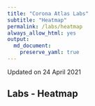 ```yaml
---
title: "Corona Atlas Labs"
subtitle: "Heatmap"
permalink: /labs/heatmap
always_allow_html: yes
output: 
  md_document:
    preserve_yaml: true
---
```


<!-- Modify _R/labs file instead -->
<p class="text-right font-weight-bold">
Updated on 24 April 2021
</p>

Labs - Heatmap
--------------

<div id="leaflet" style="width:100%;height:75vh;" class="leaflet html-widget"></div>
<script type="application/json" data-for="leaflet">{"x":{"options":{"minZoom":1.5,"crs":{"crsClass":"L.CRS.EPSG3857","code":null,"proj4def":null,"projectedBounds":null,"options":{}}},"calls":[{"method":"setMaxBounds","args":[-80,-180,80,180]},{"method":"addProviderTiles","args":["CartoDB.DarkMatter",null,null,{"errorTileUrl":"","noWrap":false,"detectRetina":false}]},{"method":"addHeatmap","args":[[[-35.2021192846759,-65.1485054399454,4],[47.5890165076083,14.1431984022027,3],[42.5473014265013,1.58533451297367,4],[23.9277975587061,54.3527775784382,3],[33.8317921038523,66.0257668422884,3],[17.0773727975265,-61.8109112490644,1],[41.139984674174,20.065438009549,3],[40.2893260089297,44.9315425722216,4],[-12.3411053294081,17.5760276455363,3],[-25.5704444435864,134.362084683468,1],[40.3572893304129,47.66063595787,3],[44.1629307295626,17.7842142772999,4],[13.1714623060359,-59.5594592398395,1],[23.8336624737576,90.2746266220733,3],[50.6398697025022,4.66279647673302,3],[12.2716366552283,-1.74694181695664,3],[42.7551103013674,25.2409323997331,4],[26.0421716803312,50.5488462364088,4],[-3.37016289366586,29.8898305717586,3],[9.6430576947674,2.33915101322187,3],[4.48839530486336,114.605718749363,1],[-16.7124133305489,-64.6606899456599,4],[-10.7705880549393,-53.0863538133413,5],[36.6226717761636,103.895355849353,1],[24.4725522190694,-77.947850060958,3],[27.3860238911186,90.4519075789862,3],[-22.1868562799607,23.8128651054932,5],[53.5384732548576,28.0384856975402,3],[17.1978030385202,-88.7040227981866,3],[3.9117790108803,-73.0863161501847,4],[9.975464586761,-84.1801156495967,3],[21.6142102089251,-78.9545226272104,3],[15.0930157718786,-23.6375947651212,4],[35.0506026610657,33.2251953883769,4],[49.7356962248983,15.3307123155801,4],[5.70089287563159,12.7467225938184,3],[58.6760260400759,-99.3769072729874,3],[-2.87666035215874,23.6548459358616,3],[6.5755505863176,20.4862059324149,3],[-0.832819956934455,15.2423428528289,3],[46.7981248516004,8.22583632127277,3],[7.6272492749279,-5.55184634474576,3],[13.4481615536811,-15.4635909885353,3],[10.4351755406609,-10.9143178800241,3],[1.56595100293763,10.4586590426919,3],[15.6850372071443,-90.3480455000757,3],[-38.2528703993173,-71.4086984453378,4],[46.6195105992265,2.45856845335666,4],[45.1209411686261,16.416165215437,4],[18.9289545837098,-72.6627798549053,3],[47.1647019459901,19.4164384761779,4],[64.9765320822911,-18.5700983680706,1],[43.5272254632345,12.1614927957004,3],[18.1562774462994,-77.3105389184734,3],[31.2501599585707,36.7881522952131,4],[0.528609424868371,37.8625525202896,3],[41.4610639141383,74.5513879035261,3],[51.1018453672383,10.3928186042813,null],[11.7389709867468,42.5762619754947,3],[56.2238439763849,9.37128812339307,3],[15.4214182617025,-61.3520200391649,1],[18.8908878079692,-70.5008376723828,1],[28.152529418258,2.67465730682663,3],[-1.45294399111037,-78.3783560126896,4],[58.6809715185842,25.8311619056695,4],[26.5780907117225,29.7728926055733,4],[15.369196223989,38.8300044833041,3],[-0.620333843078375,11.7822429998037,3],[12.1197407596791,-61.681152753133,1],[42.1803285304353,43.5005465647154,3],[14.8161828598283,-86.612919937048,3],[39.4464568871859,22.6233731776356,3],[40.1465719083617,127.186119892626,3],[40.3897258830799,-3.55234928248739,2],[8.62507975316789,39.6340364626976,3],[64.4886206544986,26.2507962053128,2],[-17.8334197078598,177.9747371566,1],[6.8902518559511,158.237050047384,1],[7.96365596585339,-1.20634762217046,3],[12.0662725226463,-14.8878468056572,3],[4.79472869380556,-58.9743459597167,3],[22.3817251622044,114.132990674926,1],[9.58893781940502,8.0948618445247,3],[52.2771833278303,5.62259902807922,4],[28.2622525093763,83.9389370112341,3],[-0.529299165911259,166.934761927369,1],[-19.0535003787334,-169.860959792378,1],[17.3517175027039,-62.7826420245485,1],[12.7105200264254,104.917604488392,1],[1.86251664323396,-157.376651905606,1],[48.1623987650855,67.2865522644064,3],[18.4999336999337,103.770010064472,1],[33.9174359492092,35.8889427559421,4],[13.894144986731,-60.9691301588411,1],[47.1362856930959,9.5503634190267,3],[7.62654310868556,80.6985669878148,1],[-9.16988389367419,-74.3608685629587,4],[-0.191605757323356,114.018058489029,3],[53.1786737494891,-8.14310779859251,2],[31.3475495130773,34.9635380156869,1],[33.0476113200937,43.7731716023547,3],[12.8438457197481,-85.0432514318621,3],[22.3425169555975,79.4181914839274,5],[32.5699780356499,54.3013293914622,4],[-11.6633711067585,43.3567579629252,3],[35.9442369005198,136.767712776855,1],[36.4311191842896,127.84111498019,1],[29.3556631656385,47.6155472987991,4],[29.3978965873386,68.8091126155351,3],[52.124545617766,19.3990590023086,4],[6.45031874766357,-9.31308899438693,3],[-29.5774827680169,28.2571751964976,5],[55.3397217496921,23.904491585344,3],[49.7751212603235,6.09891546127588,3],[-6.61127714619986,144.248519418579,3],[35.8884992670076,14.4277813919169,3],[-20.281500740106,57.5758475726672,1],[0.459918415409883,73.1547311514838,3],[-13.2307938733512,34.3050955827784,5],[23.9399584670446,-102.527803104086,4],[3.60847959045255,114.710449584335,1],[-17.2662225957607,35.5530322895638,5],[15.9436929925332,121.42461598617,3],[31.9371880046932,35.2589295371827,4],[39.6745950811349,-7.96741419449026,2],[7.44293270739664,134.532849404329,1],[-23.2312173755209,-58.3933678860499,4],[25.2754233564513,51.1999989697074,4],[45.8389356088733,24.9831861281519,3],[44.2312994857262,20.7957369830546,4],[38.5231101958946,71.0346584209824,3],[-8.79905557177138,125.946136697002,3],[-22.142960025223,17.2220535988999,3],[-21.3249376058202,165.496784900182,1],[17.4136921493685,9.39689039266475,3],[-43.993057149608,170.461649955858,1],[20.5666285434862,56.0922848797053,4],[8.52718155699428,-80.1103620697539,3],[56.8532136267187,24.9271580644057,3],[27.0242308017488,18.0319905747843,3],[31.8409490094088,-6.2871680824139,3],[43.7380202385346,7.42374070654847,3],[47.1965666954997,28.4661841448633,3],[42.7851210240792,19.2482577548004,4],[-19.3892185383557,46.6987141121008,3],[5.61978734650987,168.108735067655,1],[41.6006772405598,21.707552630216,4],[17.3443838831138,-3.52356935963142,3],[21.1498907921325,96.4976324292701,1],[46.8393271652132,103.076828499865,3],[20.2587996772436,-10.3347352246283,3],[61.6715878805506,99.1366092075635,3],[-1.99352662684876,29.9281443631584,1],[24.1267323736817,44.546784937414,3],[-9.62413839945012,160.16426573801,1],[39.1102909277758,59.3960985634625,3],[34.1083679756019,9.57600955228779,4],[-21.1769245082963,-175.182135122145,1],[38.9890241793038,35.4464964824555,4],[10.417095191112,-61.30174177628,3],[-5.67438803049206,176.115526013485,1],[-6.26636726981605,34.800733630336,4],[49.0087217098159,31.3961831689057,4],[1.28206444173038,32.3960643169355,1],[-32.8020234546134,-56.0178485201856,4],[41.7593748724298,63.160662343482,3],[41.9046506957296,12.4485540923287,3],[13.254549678372,-61.1887129083572,1],[-4.65949461492214,55.4641483629836,4],[16.0184120263048,29.9599387114767,4],[62.8051317134413,16.7490883355393,4],[1.36357424408701,103.817907367349,1],[46.1242393399677,14.8258746621628,4],[53.996849082587,-2.5856392007459,2],[16.6377375940803,106.314459028754,1],[-15.2612682813299,166.891145193839,1],[-13.6174234764531,-172.446497105764,1],[39.5220373645985,-99.1232491207109,3],[-19.0025389457657,29.8648471926622,5],[7.12796936816274,-66.1580102178431,3],[48.7063387149775,19.4863592608847,3],[8.55734467039439,-11.7929378567989,3],[43.9372772603764,12.4587877018634,3],[14.3571011681849,-14.472154238662,3],[6.06327065600831,45.8689617551806,3],[4.13030648180662,-55.9092124687471,3],[7.28728218684031,30.323158832332,3],[0.241974619116458,6.60752482429229,3],[13.7313392686234,-88.8679538483707,3],[35.0127712176427,38.5093382871711,4],[-26.5591016501642,31.5043758401513,5],[15.3414221255307,18.6626615423874,3],[8.53530978753182,0.97776365887989,3],[15.1043805642839,101.008762583139,1],[15.9301795656099,47.5453019663196,3],[-29.0000431844288,25.0882067572617,5],[-13.4608694258361,27.7972738652513,5],[64.4130301430183,13.9706810294007,2],[42.5816191592841,20.889266773813,4]],null,null,{"minOpacity":0.05,"max":5,"radius":20,"blur":15}]},{"method":"addCircleMarkers","args":[[-35.2021192846759,47.5890165076083,42.5473014265013,23.9277975587061,33.8317921038523,17.0773727975265,41.139984674174,40.2893260089297,-12.3411053294081,-25.5704444435864,40.3572893304129,44.1629307295626,13.1714623060359,23.8336624737576,50.6398697025022,12.2716366552283,42.7551103013674,26.0421716803312,-3.37016289366586,9.6430576947674,4.48839530486336,-16.7124133305489,-10.7705880549393,36.6226717761636,24.4725522190694,27.3860238911186,-22.1868562799607,53.5384732548576,17.1978030385202,3.9117790108803,9.975464586761,21.6142102089251,15.0930157718786,35.0506026610657,49.7356962248983,5.70089287563159,58.6760260400759,-2.87666035215874,6.5755505863176,-0.832819956934455,46.7981248516004,7.6272492749279,13.4481615536811,10.4351755406609,1.56595100293763,15.6850372071443,-38.2528703993173,46.6195105992265,45.1209411686261,18.9289545837098,47.1647019459901,64.9765320822911,43.5272254632345,18.1562774462994,31.2501599585707,0.528609424868371,41.4610639141383,51.1018453672383,11.7389709867468,56.2238439763849,15.4214182617025,18.8908878079692,28.152529418258,-1.45294399111037,58.6809715185842,26.5780907117225,15.369196223989,-0.620333843078375,12.1197407596791,42.1803285304353,14.8161828598283,39.4464568871859,40.1465719083617,40.3897258830799,8.62507975316789,64.4886206544986,-17.8334197078598,6.8902518559511,7.96365596585339,12.0662725226463,4.79472869380556,22.3817251622044,9.58893781940502,52.2771833278303,28.2622525093763,-0.529299165911259,-19.0535003787334,17.3517175027039,12.7105200264254,1.86251664323396,48.1623987650855,18.4999336999337,33.9174359492092,13.894144986731,47.1362856930959,7.62654310868556,-9.16988389367419,-0.191605757323356,53.1786737494891,31.3475495130773,33.0476113200937,12.8438457197481,22.3425169555975,32.5699780356499,-11.6633711067585,35.9442369005198,36.4311191842896,29.3556631656385,29.3978965873386,52.124545617766,6.45031874766357,-29.5774827680169,55.3397217496921,49.7751212603235,-6.61127714619986,35.8884992670076,-20.281500740106,0.459918415409883,-13.2307938733512,23.9399584670446,3.60847959045255,-17.2662225957607,15.9436929925332,31.9371880046932,39.6745950811349,7.44293270739664,-23.2312173755209,25.2754233564513,45.8389356088733,44.2312994857262,38.5231101958946,-8.79905557177138,-22.142960025223,-21.3249376058202,17.4136921493685,-43.993057149608,20.5666285434862,8.52718155699428,56.8532136267187,27.0242308017488,31.8409490094088,43.7380202385346,47.1965666954997,42.7851210240792,-19.3892185383557,5.61978734650987,41.6006772405598,17.3443838831138,21.1498907921325,46.8393271652132,20.2587996772436,61.6715878805506,-1.99352662684876,24.1267323736817,-9.62413839945012,39.1102909277758,34.1083679756019,-21.1769245082963,38.9890241793038,10.417095191112,-5.67438803049206,-6.26636726981605,49.0087217098159,1.28206444173038,-32.8020234546134,41.7593748724298,41.9046506957296,13.254549678372,-4.65949461492214,16.0184120263048,62.8051317134413,1.36357424408701,46.1242393399677,53.996849082587,16.6377375940803,-15.2612682813299,-13.6174234764531,39.5220373645985,-19.0025389457657,7.12796936816274,48.7063387149775,8.55734467039439,43.9372772603764,14.3571011681849,6.06327065600831,4.13030648180662,7.28728218684031,0.241974619116458,13.7313392686234,35.0127712176427,-26.5591016501642,15.3414221255307,8.53530978753182,15.1043805642839,15.9301795656099,-29.0000431844288,-13.4608694258361,64.4130301430183,42.5816191592841],[-65.1485054399454,14.1431984022027,1.58533451297367,54.3527775784382,66.0257668422884,-61.8109112490644,20.065438009549,44.9315425722216,17.5760276455363,134.362084683468,47.66063595787,17.7842142772999,-59.5594592398395,90.2746266220733,4.66279647673302,-1.74694181695664,25.2409323997331,50.5488462364088,29.8898305717586,2.33915101322187,114.605718749363,-64.6606899456599,-53.0863538133413,103.895355849353,-77.947850060958,90.4519075789862,23.8128651054932,28.0384856975402,-88.7040227981866,-73.0863161501847,-84.1801156495967,-78.9545226272104,-23.6375947651212,33.2251953883769,15.3307123155801,12.7467225938184,-99.3769072729874,23.6548459358616,20.4862059324149,15.2423428528289,8.22583632127277,-5.55184634474576,-15.4635909885353,-10.9143178800241,10.4586590426919,-90.3480455000757,-71.4086984453378,2.45856845335666,16.416165215437,-72.6627798549053,19.4164384761779,-18.5700983680706,12.1614927957004,-77.3105389184734,36.7881522952131,37.8625525202896,74.5513879035261,10.3928186042813,42.5762619754947,9.37128812339307,-61.3520200391649,-70.5008376723828,2.67465730682663,-78.3783560126896,25.8311619056695,29.7728926055733,38.8300044833041,11.7822429998037,-61.681152753133,43.5005465647154,-86.612919937048,22.6233731776356,127.186119892626,-3.55234928248739,39.6340364626976,26.2507962053128,177.9747371566,158.237050047384,-1.20634762217046,-14.8878468056572,-58.9743459597167,114.132990674926,8.0948618445247,5.62259902807922,83.9389370112341,166.934761927369,-169.860959792378,-62.7826420245485,104.917604488392,-157.376651905606,67.2865522644064,103.770010064472,35.8889427559421,-60.9691301588411,9.5503634190267,80.6985669878148,-74.3608685629587,114.018058489029,-8.14310779859251,34.9635380156869,43.7731716023547,-85.0432514318621,79.4181914839274,54.3013293914622,43.3567579629252,136.767712776855,127.84111498019,47.6155472987991,68.8091126155351,19.3990590023086,-9.31308899438693,28.2571751964976,23.904491585344,6.09891546127588,144.248519418579,14.4277813919169,57.5758475726672,73.1547311514838,34.3050955827784,-102.527803104086,114.710449584335,35.5530322895638,121.42461598617,35.2589295371827,-7.96741419449026,134.532849404329,-58.3933678860499,51.1999989697074,24.9831861281519,20.7957369830546,71.0346584209824,125.946136697002,17.2220535988999,165.496784900182,9.39689039266475,170.461649955858,56.0922848797053,-80.1103620697539,24.9271580644057,18.0319905747843,-6.2871680824139,7.42374070654847,28.4661841448633,19.2482577548004,46.6987141121008,168.108735067655,21.707552630216,-3.52356935963142,96.4976324292701,103.076828499865,-10.3347352246283,99.1366092075635,29.9281443631584,44.546784937414,160.16426573801,59.3960985634625,9.57600955228779,-175.182135122145,35.4464964824555,-61.30174177628,176.115526013485,34.800733630336,31.3961831689057,32.3960643169355,-56.0178485201856,63.160662343482,12.4485540923287,-61.1887129083572,55.4641483629836,29.9599387114767,16.7490883355393,103.817907367349,14.8258746621628,-2.5856392007459,106.314459028754,166.891145193839,-172.446497105764,-99.1232491207109,29.8648471926622,-66.1580102178431,19.4863592608847,-11.7929378567989,12.4587877018634,-14.472154238662,45.8689617551806,-55.9092124687471,30.323158832332,6.60752482429229,-88.8679538483707,38.5093382871711,31.5043758401513,18.6626615423874,0.97776365887989,101.008762583139,47.5453019663196,25.0882067572617,27.7972738652513,13.9706810294007,20.889266773813],10,null,null,{"interactive":true,"className":"","stroke":false,"color":"#03F","weight":5,"opacity":0.5,"fill":true,"fillColor":null,"fillOpacity":0},null,null,["<strong>Argentina<\/strong><br />High incidence area<p class='infomap'><strong>More information<\/strong><br />Since 18 Apr 2021.<\/p>","<strong>Austria<\/strong><br />Risk area<p class='infomap'><strong>More information<\/strong><br />Since 01 Nov 2020.<\/p>","<strong>Andorra<\/strong><br />High incidence area<p class='infomap'><strong>More information<\/strong><br />Since 24 Jan 2021.<\/p>","<strong>United Arab Emirates<\/strong><br />Risk area<p class='infomap'><strong>More information<\/strong><br />Since 18 Apr 2021.<\/p>","<strong>Afghanistan<\/strong><br />Risk area<p class='infomap'><strong>More information<\/strong><br />Since 21 Feb 2021.<\/p>","<strong>Antigua and Barbuda<\/strong><br />Not risk area<p class='infomap'><strong>More information<\/strong><br />Since 24 Apr 2021.<\/p>","<strong>Albania<\/strong><br />Risk area<p class='infomap'><strong>More information<\/strong><br />Since 25 Apr 2021.<\/p>","<strong>Armenia<\/strong><br />High incidence area<p class='infomap'><strong>More information<\/strong><br />Since 11 Apr 2021.<\/p>","<strong>Angola<\/strong><br />Risk area<p class='infomap'><strong>More information<\/strong><br />Since 15 Jun 2020.<\/p>","<strong>Australia<\/strong><br />Not risk area","<strong>Azerbaijan<\/strong><br />Risk area<p class='infomap'><strong>More information<\/strong><br />Since 15 Jun 2020.<\/p>","<strong>Bosnia and Herzegovina<\/strong><br />High incidence area<p class='infomap'><strong>More information<\/strong><br />Since 24 Jan 2021.<\/p>","<strong>Barbados<\/strong><br />Not risk area<p class='infomap'><strong>More information<\/strong><br />Since 17 Apr 2021.<\/p>","<strong>Bangladesh<\/strong><br />Risk area<p class='infomap'><strong>More information<\/strong><br />Since 15 Jun 2020.<\/p>","<strong>Belgium<\/strong><br />Risk area<p class='infomap'><strong>More information<\/strong><br />Since 30 Sep 2020.<\/p>","<strong>Burkina Faso<\/strong><br />Risk area<p class='infomap'><strong>More information<\/strong><br />Since 15 Jun 2020.<\/p>","<strong>Bulgaria<\/strong><br />High incidence area<p class='infomap'><strong>More information<\/strong><br />Since 21 Mar 2021.<\/p>","<strong>Bahrain<\/strong><br />High incidence area<p class='infomap'><strong>More information<\/strong><br />Since 14 Feb 2021.<\/p>","<strong>Burundi<\/strong><br />Risk area<p class='infomap'><strong>More information<\/strong><br />Since 15 Jun 2020.<\/p>","<strong>Benin<\/strong><br />Risk area<p class='infomap'><strong>More information<\/strong><br />Since 15 Jun 2020.<\/p>","<strong>Brunei<\/strong><br />Not risk area","<strong>Bolivia<\/strong><br />High incidence area<p class='infomap'><strong>More information<\/strong><br />Since 24 Jan 2021.<\/p>","<strong>Brazil<\/strong><br />Variant of concern<p class='infomap'><strong>More information<\/strong><br />Since 19 Jan 2021.<\/p>","<strong>China<\/strong><br />Not risk area","<strong>Bahamas<\/strong><br />Risk area<p class='infomap'><strong>More information<\/strong><br />Since 25 Apr 2021.<\/p>","<strong>Bhutan<\/strong><br />Risk area<p class='infomap'><strong>More information<\/strong><br />Since 15 Jun 2020.<\/p>","<strong>Botswana<\/strong><br />Variant of concern<p class='infomap'><strong>More information<\/strong><br />Since 07 Feb 2021.<\/p>","<strong>Belarus<\/strong><br />Risk area<p class='infomap'><strong>More information<\/strong><br />Since 15 Jun 2020.<\/p>","<strong>Belize<\/strong><br />Risk area<p class='infomap'><strong>More information<\/strong><br />Since 15 Jun 2020.<\/p>","<strong>Colombia<\/strong><br />High incidence area<p class='infomap'><strong>More information<\/strong><br />Since 24 Jan 2021.<\/p>","<strong>Costa Rica<\/strong><br />Risk area<p class='infomap'><strong>More information<\/strong><br />Since 15 Jun 2020.<\/p>","<strong>Cuba<\/strong><br />Risk area<p class='infomap'><strong>More information<\/strong><br />Since 28 Feb 2021.<\/p>","<strong>Cape Verde<\/strong><br />High incidence area<p class='infomap'><strong>More information<\/strong><br />Since 25 Apr 2021.<\/p>","<strong>Cyprus<\/strong><br />High incidence area<p class='infomap'><strong>More information<\/strong><br />Since 21 Mar 2021.<\/p>","<strong>Czechia<\/strong><br />High incidence area<p class='infomap'><strong>More information<\/strong><br />Since 28 Mar 2021.<\/p>","<strong>Cameroon<\/strong><br />Risk area<p class='infomap'><strong>More information<\/strong><br />Since 15 Jun 2020.<\/p>","<strong>Canada<\/strong><br />Risk area<p class='infomap'><strong>More information<\/strong><br />Since 15 Nov 2020.<\/p>","<strong>Democratic Republic of The Congo<\/strong><br />Risk area<p class='infomap'><strong>More information<\/strong><br />Since 15 Jun 2020.<\/p>","<strong>Central African Republic<\/strong><br />Risk area<p class='infomap'><strong>More information<\/strong><br />Since 15 Jun 2020.<\/p>","<strong>Congo<\/strong><br />Risk area<p class='infomap'><strong>More information<\/strong><br />Since 15 Jun 2020.<\/p>","<strong>Switzerland<\/strong><br />Risk area<p class='infomap'><strong>More information<\/strong><br />Since 24 Oct 2020.<\/p>","<strong>Cote D'Ivoire<\/strong><br />Risk area<p class='infomap'><strong>More information<\/strong><br />Since 15 Jun 2020.<\/p>","<strong>Gambia<\/strong><br />Risk area<p class='infomap'><strong>More information<\/strong><br />Since 15 Jun 2020.<\/p>","<strong>Guinea<\/strong><br />Risk area<p class='infomap'><strong>More information<\/strong><br />Since 15 Jun 2020.<\/p>","<strong>Equatorial Guinea<\/strong><br />Risk area<p class='infomap'><strong>More information<\/strong><br />Since 15 Jun 2020.<\/p>","<strong>Guatemala<\/strong><br />Risk area<p class='infomap'><strong>More information<\/strong><br />Since 15 Jun 2020.<\/p>","<strong>Chile<\/strong><br />High incidence area<p class='infomap'><strong>More information<\/strong><br />Since 03 Apr 2021.<\/p>","<strong>France<\/strong><br />High incidence area<p class='infomap'><strong>More information<\/strong><br />Since 28 Mar 2021.<\/p>","<strong>Croatia<\/strong><br />High incidence area<p class='infomap'><strong>More information<\/strong><br />Since 11 Apr 2021.<\/p>","<strong>Haiti<\/strong><br />Risk area<p class='infomap'><strong>More information<\/strong><br />Since 15 Jun 2020.<\/p>","<strong>Hungary<\/strong><br />High incidence area<p class='infomap'><strong>More information<\/strong><br />Since 07 Mar 2021.<\/p>","<strong>Iceland<\/strong><br />Not risk area","<strong>Italy<\/strong><br />Risk area<p class='infomap'><strong>More information<\/strong><br />Since 08 Nov 2020.<\/p>","<strong>Jamaica<\/strong><br />Risk area<p class='infomap'><strong>More information<\/strong><br />Since 15 Jun 2020.<\/p>","<strong>Jordan<\/strong><br />High incidence area<p class='infomap'><strong>More information<\/strong><br />Since 07 Mar 2021.<\/p>","<strong>Kenya<\/strong><br />Risk area<p class='infomap'><strong>More information<\/strong><br />Since 15 Jun 2020.<\/p>","<strong>Kyrgyzstan<\/strong><br />Risk area<p class='infomap'><strong>More information<\/strong><br />Since 15 Jun 2020.<\/p>","<strong>Germany<\/strong>","<strong>Djibouti<\/strong><br />Risk area<p class='infomap'><strong>More information<\/strong><br />Since 15 Jun 2020.<\/p>","<strong>Denmark<\/strong><br />Risk area<p class='infomap'><strong>More information<\/strong><br />Since 28 Mar 2021.<\/p>","<strong>Dominica<\/strong><br />Not risk area","<strong>Dominican Republic<\/strong><br />Not risk area<p class='infomap'><strong>More information<\/strong><br />Since 24 Apr 2021.<\/p>","<strong>Algeria<\/strong><br />Risk area<p class='infomap'><strong>More information<\/strong><br />Since 15 Jun 2020.<\/p>","<strong>Ecuador<\/strong><br />High incidence area<p class='infomap'><strong>More information<\/strong><br />Since 31 Jan 2021.<\/p>","<strong>Estonia<\/strong><br />High incidence area<p class='infomap'><strong>More information<\/strong><br />Since 24 Jan 2021.<\/p>","<strong>Egypt<\/strong><br />High incidence area<p class='infomap'><strong>More information<\/strong><br />Since 24 Jan 2021.<\/p>","<strong>Eritrea<\/strong><br />Risk area<p class='infomap'><strong>More information<\/strong><br />Since 15 Jun 2020.<\/p>","<strong>Gabon<\/strong><br />Risk area<p class='infomap'><strong>More information<\/strong><br />Since 15 Jun 2020.<\/p>","<strong>Grenada<\/strong><br />Not risk area","<strong>Georgia<\/strong><br />Risk area<p class='infomap'><strong>More information<\/strong><br />Since 07 Oct 2020.<\/p>","<strong>Honduras<\/strong><br />Risk area<p class='infomap'><strong>More information<\/strong><br />Since 15 Jun 2020.<\/p>","<strong>Greece<\/strong><br />Risk area<p class='infomap'><strong>More information<\/strong><br />Since 07 Mar 2021.<\/p>","<strong>North Korea<\/strong><br />Risk area<p class='infomap'><strong>More information<\/strong><br />Since 15 Jun 2020.<\/p>","<strong>Spain<\/strong><br />Risk area (partially)<p class='infomap'><strong>More information<\/strong><br />Since 21 Feb 2021. A different risk level may apply for the following regions: <ul><li>Galicia, since 21 Mar 2021<\/li><li>Valencia, since 14 Mar 2021<\/li><li>Murcia, since 14 Mar 2021<\/li><li>Balearic Islands, since 14 Mar 2021<\/li><li>Madrid<\/li><\/ul>More details in German or at <a href='https://www.rki.de/DE/Content/InfAZ/N/Neuartiges_Coronavirus/Risikogebiete_neu.html'>rki.de<\/a>.<\/p>","<strong>Ethiopia<\/strong><br />Risk area<p class='infomap'><strong>More information<\/strong><br />Since 15 Jun 2020.<\/p>","<strong>Finland<\/strong><br />Risk area (partially)<p class='infomap'><strong>More information<\/strong><br />Since 22 Nov 2020. A different risk level may apply for the following regions: <ul><li>Uusimaa, since 22 Nov 2020<\/li><li>Varsinais-Suomi, since 20 Dec 2020<\/li><li>Päijät-Häme, since 28 Mar 2021<\/li><\/ul>More details in German or at <a href='https://www.rki.de/DE/Content/InfAZ/N/Neuartiges_Coronavirus/Risikogebiete_neu.html'>rki.de<\/a>.<\/p>","<strong>Fiji<\/strong><br />Not risk area","<strong>Micronesia<\/strong><br />Not risk area","<strong>Ghana<\/strong><br />Risk area<p class='infomap'><strong>More information<\/strong><br />Since 15 Jun 2020.<\/p>","<strong>Guinea-Bissau<\/strong><br />Risk area<p class='infomap'><strong>More information<\/strong><br />Since 15 Jun 2020.<\/p>","<strong>Guyana<\/strong><br />Risk area<p class='infomap'><strong>More information<\/strong><br />Since 15 Jun 2020.<\/p>","<strong>Hong Kong<\/strong><br />Not risk area","<strong>Nigeria<\/strong><br />Risk area<p class='infomap'><strong>More information<\/strong><br />Since 15 Jun 2020.<\/p>","<strong>Netherlands<\/strong><br />High incidence area<p class='infomap'><strong>More information<\/strong><br />Since 06 Apr 2021.<\/p>","<strong>Nepal<\/strong><br />Risk area<p class='infomap'><strong>More information<\/strong><br />Since 15 Jun 2020.<\/p>","<strong>Nauru<\/strong><br />Not risk area","<strong>Niue<\/strong><br />Not risk area","<strong>Saint Kitts and Nevis<\/strong><br />Not risk area","<strong>Cambodia<\/strong><br />Not risk area","<strong>Kiribati<\/strong><br />Not risk area","<strong>Kazakhstan<\/strong><br />Risk area<p class='infomap'><strong>More information<\/strong><br />Since 15 Jun 2020.<\/p>","<strong>Laos<\/strong><br />Not risk area","<strong>Lebanon<\/strong><br />High incidence area<p class='infomap'><strong>More information<\/strong><br />Since 24 Jan 2021.<\/p>","<strong>Saint Lucia<\/strong><br />Not risk area<p class='infomap'><strong>More information<\/strong><br />Since 24 Apr 2021.<\/p>","<strong>Liechtenstein<\/strong><br />Risk area<p class='infomap'><strong>More information<\/strong><br />Since 24 Oct 2020.<\/p>","<strong>Sri Lanka<\/strong><br />Not risk area","<strong>Peru<\/strong><br />High incidence area<p class='infomap'><strong>More information<\/strong><br />Since 03 Apr 2021.<\/p>","<strong>Indonesia<\/strong><br />Risk area<p class='infomap'><strong>More information<\/strong><br />Since 15 Jun 2020.<\/p>","<strong>Ireland<\/strong><br />Risk area (partially)<p class='infomap'><strong>More information<\/strong><br />Since 21 Mar 2021. A different risk level may apply for the following regions: <ul><li>West, since 25 Apr 2021<\/li><li>South-East, since 18 Apr 2021<\/li><li>Mid-West, since 18 Apr 2021<\/li><li>South-West, since 03 Apr 2021<\/li><\/ul>More details in German or at <a href='https://www.rki.de/DE/Content/InfAZ/N/Neuartiges_Coronavirus/Risikogebiete_neu.html'>rki.de<\/a>.<\/p>","<strong>Israel<\/strong><br />Not risk area","<strong>Iraq<\/strong><br />Risk area<p class='infomap'><strong>More information<\/strong><br />Since 15 Jun 2020.<\/p>","<strong>Nicaragua<\/strong><br />Risk area<p class='infomap'><strong>More information<\/strong><br />Since 15 Jun 2020.<\/p>","<strong>India<\/strong><br />Variant of concern<p class='infomap'><strong>More information<\/strong><br />Since 26 Apr 2021.<\/p>","<strong>Iran<\/strong><br />High incidence area<p class='infomap'><strong>More information<\/strong><br />Since 24 Jan 2021.<\/p>","<strong>Comoros<\/strong><br />Risk area<p class='infomap'><strong>More information<\/strong><br />Since 15 Jun 2020.<\/p>","<strong>Japan<\/strong><br />Not risk area","<strong>South Korea<\/strong><br />Not risk area","<strong>Kuwait<\/strong><br />High incidence area<p class='infomap'><strong>More information<\/strong><br />Since 21 Mar 2021.<\/p>","<strong>Pakistan<\/strong><br />Risk area<p class='infomap'><strong>More information<\/strong><br />Since 15 Jun 2020.<\/p>","<strong>Poland<\/strong><br />High incidence area<p class='infomap'><strong>More information<\/strong><br />Since 21 Mar 2021.<\/p>","<strong>Liberia<\/strong><br />Risk area<p class='infomap'><strong>More information<\/strong><br />Since 15 Jun 2020.<\/p>","<strong>Lesotho<\/strong><br />Variant of concern<p class='infomap'><strong>More information<\/strong><br />Since 31 Jan 2021.<\/p>","<strong>Lithuania<\/strong><br />Risk area<p class='infomap'><strong>More information<\/strong><br />Since 21 Feb 2021.<\/p>","<strong>Luxembourg<\/strong><br />Risk area<p class='infomap'><strong>More information<\/strong><br />Since 25 Sep 2020.<\/p>","<strong>Papua New Guinea<\/strong><br />Risk area<p class='infomap'><strong>More information<\/strong><br />Since 17 Jun 2020.<\/p>","<strong>Malta<\/strong><br />Risk area<p class='infomap'><strong>More information<\/strong><br />Since 11 Apr 2021.<\/p>","<strong>Mauritius<\/strong><br />Not risk area","<strong>Maldives<\/strong><br />Risk area<p class='infomap'><strong>More information<\/strong><br />Since 17 Jul 2020.<\/p>","<strong>Malawi<\/strong><br />Variant of concern<p class='infomap'><strong>More information<\/strong><br />Since 07 Feb 2021.<\/p>","<strong>Mexico<\/strong><br />High incidence area<p class='infomap'><strong>More information<\/strong><br />Since 24 Jan 2021.<\/p>","<strong>Malaysia<\/strong><br />Not risk area","<strong>Mozambique<\/strong><br />Variant of concern<p class='infomap'><strong>More information<\/strong><br />Since 07 Feb 2021.<\/p>","<strong>Philippines<\/strong><br />Risk area<p class='infomap'><strong>More information<\/strong><br />Since 15 Jun 2020.<\/p>","<strong>Palestine<\/strong><br />High incidence area<p class='infomap'><strong>More information<\/strong><br />Since 24 Jan 2021.<\/p>","<strong>Portugal<\/strong><br />Risk area (partially)<p class='infomap'><strong>More information<\/strong><br />Since 14 Mar 2021. A different risk level may apply for the following regions: <ul><li>Madeira, since 14 Mar 2021<\/li><li>Azores, since 18 Apr 2021<\/li><li>Algarve, since 18 Apr 2021<\/li><\/ul>More details in German or at <a href='https://www.rki.de/DE/Content/InfAZ/N/Neuartiges_Coronavirus/Risikogebiete_neu.html'>rki.de<\/a>.<\/p>","<strong>Palau<\/strong><br />Not risk area","<strong>Paraguay<\/strong><br />High incidence area<p class='infomap'><strong>More information<\/strong><br />Since 21 Mar 2021.<\/p>","<strong>Qatar<\/strong><br />High incidence area<p class='infomap'><strong>More information<\/strong><br />Since 25 Apr 2021.<\/p>","<strong>Romania<\/strong><br />Risk area<p class='infomap'><strong>More information<\/strong><br />Since 07 Oct 2020.<\/p>","<strong>Serbia<\/strong><br />High incidence area<p class='infomap'><strong>More information<\/strong><br />Since 24 Jan 2021.<\/p>","<strong>Tajikistan<\/strong><br />Risk area<p class='infomap'><strong>More information<\/strong><br />Since 15 Jun 2020.<\/p>","<strong>Timor-Leste<\/strong><br />Risk area<p class='infomap'><strong>More information<\/strong><br />Since 17 Jun 2020.<\/p>","<strong>Namibia<\/strong><br />Risk area<p class='infomap'><strong>More information<\/strong><br />Since 14 Feb 2021.<\/p>","<strong>New Caledonia<\/strong><br />Not risk area","<strong>Niger<\/strong><br />Risk area<p class='infomap'><strong>More information<\/strong><br />Since 15 Jun 2020.<\/p>","<strong>New Zealand<\/strong><br />Not risk area","<strong>Oman<\/strong><br />High incidence area<p class='infomap'><strong>More information<\/strong><br />Since 25 Apr 2021.<\/p>","<strong>Panama<\/strong><br />Risk area<p class='infomap'><strong>More information<\/strong><br />Since 28 Feb 2021.<\/p>","<strong>Latvia<\/strong><br />Risk area<p class='infomap'><strong>More information<\/strong><br />Since 11 Apr 2021.<\/p>","<strong>Libya<\/strong><br />Risk area<p class='infomap'><strong>More information<\/strong><br />Since 15 Jun 2020.<\/p>","<strong>Morocco<\/strong><br />Risk area<p class='infomap'><strong>More information<\/strong><br />Since 15 Jun 2020.<\/p>","<strong>Monaco<\/strong><br />Risk area<p class='infomap'><strong>More information<\/strong><br />Since 01 Nov 2020.<\/p>","<strong>Moldova<\/strong><br />Risk area<p class='infomap'><strong>More information<\/strong><br />Since 25 Apr 2021.<\/p>","<strong>Montenegro<\/strong><br />High incidence area<p class='infomap'><strong>More information<\/strong><br />Since 24 Jan 2021.<\/p>","<strong>Madagascar<\/strong><br />Risk area<p class='infomap'><strong>More information<\/strong><br />Since 15 Jun 2020.<\/p>","<strong>Marshall Islands<\/strong><br />Not risk area","<strong>North Macedonia<\/strong><br />High incidence area<p class='infomap'><strong>More information<\/strong><br />Since 24 Jan 2021.<\/p>","<strong>Mali<\/strong><br />Risk area<p class='infomap'><strong>More information<\/strong><br />Since 15 Jun 2020.<\/p>","<strong>Myanmar/Burma<\/strong><br />Not risk area","<strong>Mongolia<\/strong><br />Risk area<p class='infomap'><strong>More information<\/strong><br />Since 15 Jun 2020.<\/p>","<strong>Mauritania<\/strong><br />Risk area<p class='infomap'><strong>More information<\/strong><br />Since 15 Jun 2020.<\/p>","<strong>Russian Federation<\/strong><br />Risk area<p class='infomap'><strong>More information<\/strong><br />Since 15 Jun 2020.<\/p>","<strong>Rwanda<\/strong><br />Not risk area","<strong>Saudi Arabia<\/strong><br />Risk area<p class='infomap'><strong>More information<\/strong><br />Since 15 Jun 2020.<\/p>","<strong>Solomon Islands<\/strong><br />Not risk area","<strong>Turkmenistan<\/strong><br />Risk area<p class='infomap'><strong>More information<\/strong><br />Since 17 Jun 2020.<\/p>","<strong>Tunisia<\/strong><br />High incidence area<p class='infomap'><strong>More information<\/strong><br />Since 25 Apr 2021.<\/p>","<strong>Tonga<\/strong><br />Not risk area","<strong>Turkey<\/strong><br />High incidence area<p class='infomap'><strong>More information<\/strong><br />Since 11 Apr 2021.<\/p>","<strong>Trinidad and Tobago<\/strong><br />Risk area<p class='infomap'><strong>More information<\/strong><br />Since 15 Jun 2020.<\/p>","<strong>Tuvalu<\/strong><br />Not risk area","<strong>United Republic of Tanzania<\/strong><br />High incidence area<p class='infomap'><strong>More information<\/strong><br />Since 14 Mar 2021.<\/p>","<strong>Ukraine<\/strong><br />High incidence area<p class='infomap'><strong>More information<\/strong><br />Since 11 Apr 2021.<\/p>","<strong>Uganda<\/strong><br />Not risk area","<strong>Uruguay<\/strong><br />High incidence area<p class='infomap'><strong>More information<\/strong><br />Since 21 Mar 2021.<\/p>","<strong>Uzbekistan<\/strong><br />Risk area<p class='infomap'><strong>More information<\/strong><br />Since 15 Jun 2020.<\/p>","<strong>Vatican City<\/strong><br />Risk area<p class='infomap'><strong>More information<\/strong><br />Since 01 Nov 2020.<\/p>","<strong>Saint Vincent and The Grenadines<\/strong><br />Not risk area","<strong>Seychelles<\/strong><br />High incidence area<p class='infomap'><strong>More information<\/strong><br />Since 14 Feb 2021.<\/p>","<strong>Sudan<\/strong><br />High incidence area<p class='infomap'><strong>More information<\/strong><br />Since 31 Jan 2021.<\/p>","<strong>Sweden<\/strong><br />High incidence area<p class='infomap'><strong>More information<\/strong><br />Since 07 Mar 2021.<\/p>","<strong>Singapore<\/strong><br />Not risk area","<strong>Slovenia<\/strong><br />High incidence area<p class='infomap'><strong>More information<\/strong><br />Since 24 Jan 2021.<\/p>","<strong>United Kingdom<\/strong><br />Risk area (partially)<p class='infomap'><strong>More information<\/strong><br />Since 21 Mar 2021. A different risk level may apply for the following regions: <ul><li>Bermuda, since 21 Mar 2021<\/li><li>Virgin Islands, British, since 21 Mar 2021<\/li><li>Falkland Islands (Malvines), since 21 Mar 2021<\/li><\/ul>More details in German or at <a href='https://www.rki.de/DE/Content/InfAZ/N/Neuartiges_Coronavirus/Risikogebiete_neu.html'>rki.de<\/a>.<\/p>","<strong>Vietnam<\/strong><br />Not risk area","<strong>Vanuatu<\/strong><br />Not risk area","<strong>Samoa<\/strong><br />Not risk area","<strong>United States<\/strong><br />Risk area<p class='infomap'><strong>More information<\/strong><br />Since 07 Mar 2021.<\/p>","<strong>Zimbabwe<\/strong><br />Variant of concern<p class='infomap'><strong>More information<\/strong><br />Since 07 Feb 2021.<\/p>","<strong>Venezuela<\/strong><br />Risk area<p class='infomap'><strong>More information<\/strong><br />Since 15 Jun 2020.<\/p>","<strong>Slovakia<\/strong><br />Risk area<p class='infomap'><strong>More information<\/strong><br />Since 11 Apr 2021.<\/p>","<strong>Sierra Leone<\/strong><br />Risk area<p class='infomap'><strong>More information<\/strong><br />Since 15 Jun 2020.<\/p>","<strong>San Marino<\/strong><br />Risk area<p class='infomap'><strong>More information<\/strong><br />Since 01 Nov 2020.<\/p>","<strong>Senegal<\/strong><br />Risk area<p class='infomap'><strong>More information<\/strong><br />Since 15 Jun 2020.<\/p>","<strong>Somalia<\/strong><br />Risk area<p class='infomap'><strong>More information<\/strong><br />Since 15 Jun 2020.<\/p>","<strong>Suriname<\/strong><br />Risk area<p class='infomap'><strong>More information<\/strong><br />Since 15 Jun 2020.<\/p>","<strong>South Sudan<\/strong><br />Risk area<p class='infomap'><strong>More information<\/strong><br />Since 15 Jun 2020.<\/p>","<strong>Sao Tome and Principe<\/strong><br />Risk area<p class='infomap'><strong>More information<\/strong><br />Since 16 Jun 2020.<\/p>","<strong>El Salvador<\/strong><br />Risk area<p class='infomap'><strong>More information<\/strong><br />Since 15 Jun 2020.<\/p>","<strong>Syria<\/strong><br />High incidence area<p class='infomap'><strong>More information<\/strong><br />Since 31 Jan 2021.<\/p>","<strong>Eswatini<\/strong><br />Variant of concern<p class='infomap'><strong>More information<\/strong><br />Since 31 Jan 2021.<\/p>","<strong>Chad<\/strong><br />Risk area<p class='infomap'><strong>More information<\/strong><br />Since 15 Jun 2020.<\/p>","<strong>Togo<\/strong><br />Risk area<p class='infomap'><strong>More information<\/strong><br />Since 15 Jun 2020.<\/p>","<strong>Thailand<\/strong><br />Not risk area","<strong>Yemen<\/strong><br />Risk area<p class='infomap'><strong>More information<\/strong><br />Since 15 Jun 2020.<\/p>","<strong>South Africa<\/strong><br />Variant of concern<p class='infomap'><strong>More information<\/strong><br />Since 13 Jan 2021.<\/p>","<strong>Zambia<\/strong><br />Variant of concern<p class='infomap'><strong>More information<\/strong><br />Since 07 Feb 2021.<\/p>","<strong>Norway<\/strong><br />Risk area (partially)<p class='infomap'><strong>More information<\/strong><br />Since 08 Nov 2020. A different risk level may apply for the following regions: <ul><li>Oslo, since 08 Nov 2020<\/li><li>Viken, since 15 Nov 2020<\/li><li>Rogaland, since 28 Mar 2021<\/li><\/ul>More details in German or at <a href='https://www.rki.de/DE/Content/InfAZ/N/Neuartiges_Coronavirus/Risikogebiete_neu.html'>rki.de<\/a>.<\/p>","<strong>Kosovo<\/strong><br />High incidence area<p class='infomap'><strong>More information<\/strong><br />Since 24 Jan 2021.<\/p>"],null,null,{"interactive":false,"permanent":false,"direction":"auto","opacity":1,"offset":[0,0],"textsize":"10px","textOnly":false,"className":"","sticky":true},null]},{"method":"addEasyButton","args":[{"icon":"fa-globe","title":"","onClick":"function(btn, map){ map.setView([ 51.705533,11.8124408],4); }","position":"topleft"}]}],"limits":{"lat":[-43.993057149608,64.9765320822911],"lng":[-175.182135122145,177.9747371566]},"setView":[[51.705533,11.8124408],4,[]]},"evals":["calls.4.args.0.onClick"],"jsHooks":[]}</script>

